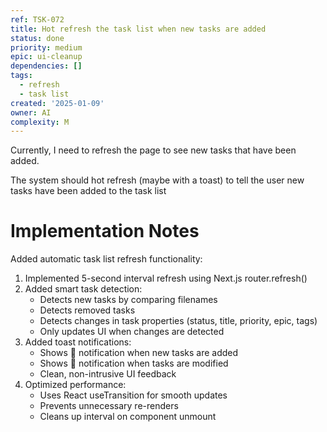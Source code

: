 ```yaml
---
ref: TSK-072
title: Hot refresh the task list when new tasks are added
status: done
priority: medium
epic: ui-cleanup
dependencies: []
tags:
  - refresh
  - task list
created: '2025-01-09'
owner: AI
complexity: M
---
```

Currently, I need to refresh the page to see new tasks that have been added.

The system should hot refresh (maybe with a toast) to tell the user new tasks have been added to the task list

# Implementation Notes

Added automatic task list refresh functionality:

1. Implemented 5-second interval refresh using Next.js router.refresh()
2. Added smart task detection:
   - Detects new tasks by comparing filenames
   - Detects removed tasks
   - Detects changes in task properties (status, title, priority, epic, tags)
   - Only updates UI when changes are detected
3. Added toast notifications:
   - Shows 🔄 notification when new tasks are added
   - Shows 🔄 notification when tasks are modified
   - Clean, non-intrusive UI feedback
4. Optimized performance:
   - Uses React useTransition for smooth updates
   - Prevents unnecessary re-renders
   - Cleans up interval on component unmount
